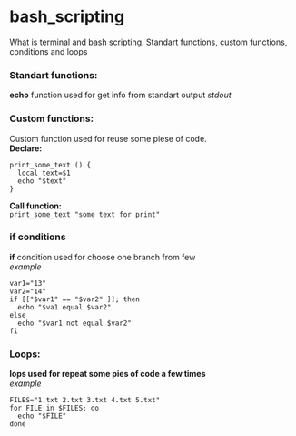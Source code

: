 # bash_scripting
What is terminal and bash scripting. Standart functions, custom functions, conditions and loops

### Standart functions:
**echo** function used for get info from standart output *stdout*
### Custom functions:
Custom function used for reuse some piese of code.\
**Declare:**
```
print_some_text () {
  local text=$1
  echo "$text"
}
```
**Call function:**\
`print_some_text "some text for print"`
### if conditions
**if** condition used for choose one branch from few \
*example*
```
var1="13"
var2="14"
if [["$var1" == "$var2" ]]; then
  echo "$va1 equal $var2"
else
  echo "$var1 not equal $var2"
fi
```
### Loops:
**lops used for repeat some pies of code a few times** \
*example*
```
FILES="1.txt 2.txt 3.txt 4.txt 5.txt"
for FILE in $FILES; do
  echo "$FILE"
done
```
